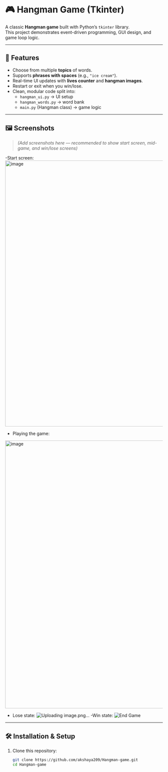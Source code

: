 # 🎮 Hangman Game (Tkinter)

A classic **Hangman game** built with Python’s `tkinter` library.  
This project demonstrates event-driven programming, GUI design, and game loop logic.  

---

## 🚀 Features
- Choose from multiple **topics** of words.
- Supports **phrases with spaces** (e.g., `"ice cream"`).
- Real-time UI updates with **lives counter** and **hangman images**.
- Restart or exit when you win/lose.
- Clean, modular code split into:
  - `hangman_ui.py` → UI setup
  - `hangman_words.py` → word bank
  - `main.py` (Hangman class) → game logic

---

## 🖼️ Screenshots

> _(Add screenshots here — recommended to show start screen, mid-game, and win/lose screens)_


 -Start screen:
  <img width="799" height="851" alt="image" src="https://github.com/user-attachments/assets/28196a79-ab34-41f7-aed6-f7461c4cf4a5" />

- Playing the game:  
 <img width="800" height="857" alt="image" src="https://github.com/user-attachments/assets/a5fbdb4d-0b5e-4532-b0e6-c3d47aa6484b" />


- Lose state:
  ![Uploading image.png…]()
-Win state:
  ![End Game](./screenshots/end.png)

---

## 🛠️ Installation & Setup

1. Clone this repository:
   ```bash
   git clone https://github.com/akshaya209/Hangman-game.git
   cd Hangman-game
